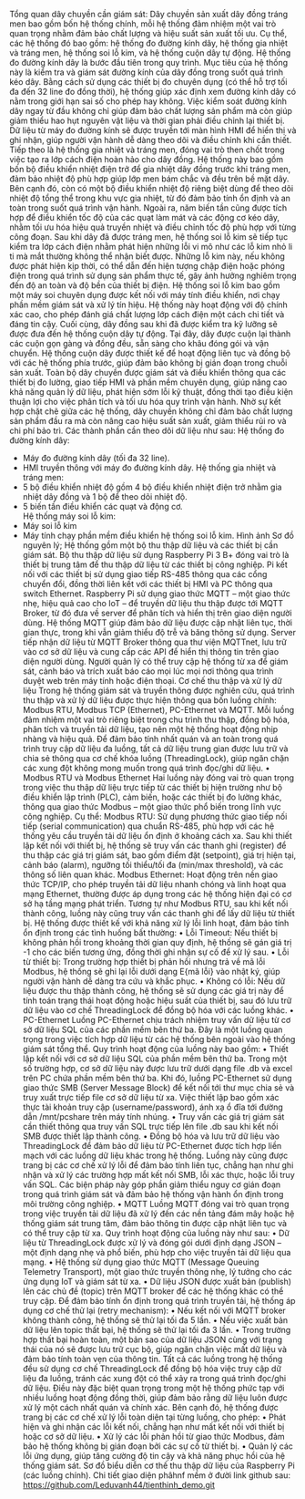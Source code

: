 Tổng quan dây chuyền cần giám sát: 
Dây chuyền sản xuất dây đồng tráng men bao gồm bốn hệ thống chính, mỗi hệ thống đảm nhiệm một vai trò quan trọng nhằm đảm bảo chất lượng và hiệu suất sản xuất tối ưu. Cụ thể, các hệ thống đó bao gồm: hệ thống đo đường kính dây, hệ thống gia nhiệt và tráng men, hệ thống soi lỗ kim, và hệ thống cuộn dây tự động.
Hệ thống đo đường kính dây là bước đầu tiên trong quy trình. Mục tiêu của hệ thống này là kiểm tra và giám sát đường kính của dây đồng trong suốt quá trình kéo dây. Bằng cách sử dụng các thiết bị đo chuyên dụng (có thể hỗ trợ tối đa đến 32 line đo đồng thời), hệ thống giúp xác định xem đường kính dây có nằm trong giới hạn sai số cho phép hay không. Việc kiểm soát đường kính dây ngay từ đầu không chỉ giúp đảm bảo chất lượng sản phẩm mà còn giúp giảm thiểu hao hụt nguyên vật liệu và thời gian phải điều chỉnh lại thiết bị. Dữ liệu từ máy đo đường kính sẽ được truyền tới màn hình HMI để hiển thị và ghi nhận, giúp người vận hành dễ dàng theo dõi và điều chỉnh khi cần thiết.
Tiếp theo là hệ thống gia nhiệt và tráng men, đóng vai trò then chốt trong việc tạo ra lớp cách điện hoàn hảo cho dây đồng. Hệ thống này bao gồm bốn bộ điều khiển nhiệt điện trở để gia nhiệt dây đồng trước khi tráng men, đảm bảo nhiệt độ phù hợp giúp lớp men bám chắc và đều trên bề mặt dây. Bên cạnh đó, còn có một bộ điều khiển nhiệt độ riêng biệt dùng để theo dõi nhiệt độ tổng thể trong khu vực gia nhiệt, từ đó đảm bảo tính ổn định và an toàn trong suốt quá trình vận hành. Ngoài ra, năm biến tần cũng được tích hợp để điều khiển tốc độ của các quạt làm mát và các động cơ kéo dây, nhằm tối ưu hóa hiệu quả truyền nhiệt và điều chỉnh tốc độ phù hợp với từng công đoạn.
Sau khi dây đã được tráng men, hệ thống soi lỗ kim sẽ tiếp tục kiểm tra lớp cách điện nhằm phát hiện những lỗi vi mô như các lỗ kim nhỏ li ti mà mắt thường không thể nhận biết được. Những lỗ kim này, nếu không được phát hiện kịp thời, có thể dẫn đến hiện tượng chập điện hoặc phóng điện trong quá trình sử dụng sản phẩm thực tế, gây ảnh hưởng nghiêm trọng đến độ an toàn và độ bền của thiết bị điện. Hệ thống soi lỗ kim bao gồm một máy soi chuyên dụng được kết nối với máy tính điều khiển, nơi chạy phần mềm giám sát và xử lý tín hiệu. Hệ thống này hoạt động với độ chính xác cao, cho phép đánh giá chất lượng lớp cách điện một cách chi tiết và đáng tin cậy.
Cuối cùng, dây đồng sau khi đã được kiểm tra kỹ lưỡng sẽ được đưa đến hệ thống cuộn dây tự động. Tại đây, dây được cuộn lại thành các cuộn gọn gàng và đồng đều, sẵn sàng cho khâu đóng gói và vận chuyển. Hệ thống cuộn dây được thiết kế để hoạt động liên tục và đồng bộ với các hệ thống phía trước, giúp đảm bảo không bị gián đoạn trong chuỗi sản xuất.
Toàn bộ dây chuyền được giám sát và điều khiển thông qua các thiết bị đo lường, giao tiếp HMI và phần mềm chuyên dụng, giúp nâng cao khả năng quản lý dữ liệu, phát hiện sớm lỗi kỹ thuật, đồng thời tạo điều kiện thuận lợi cho việc phân tích và tối ưu hóa quy trình vận hành. Nhờ sự kết hợp chặt chẽ giữa các hệ thống, dây chuyền không chỉ đảm bảo chất lượng sản phẩm đầu ra mà còn nâng cao hiệu suất sản xuất, giảm thiểu rủi ro và chi phí bảo trì. Các thành phần cần theo dõi dữ liệu như sau:
Hệ thống đo đường kính dây:
-	Máy đo đường kính dây (tối đa 32 line).
-	HMI truyền thông với máy đo đường kính dây. 
Hệ thống gia nhiệt và tráng men:
-	5 bộ điều khiển nhiệt độ gồm 4 bộ điều khiển nhiệt điện trở nhằm gia nhiệt dây đồng và 1 bộ để theo dõi nhiệt độ.
-	5 biến tần điều khiển các quạt và động cơ.  
Hệ thống máy soi lỗ kim:
-	Máy soi lỗ kim
-	Máy tính chạy phần mềm điều khiển hệ thống soi lỗ kim.
  Hình ảnh
Sơ đồ nguyên lý; 
  Hệ thống gồm một bộ thu thập dữ liệu và các thiết bị cần giám sát. Bộ thu thập dữ liệu sử dụng Raspberry Pi 3 B+ đóng vai trò là thiết bị trung tâm để thu thập dữ liệu từ các thiết bị công nghiệp. Pi kết nối với các thiết bị sử dụng giao tiếp RS-485 thông qua các cổng chuyển đổi, đồng thời liên kết với các thiết bị HMI và PC thông qua switch Ethernet.
Raspberry Pi sử dụng giao thức MQTT – một giao thức nhẹ, hiệu quả cao cho IoT – để truyền dữ liệu thu thập được tới MQTT Broker, từ đó đưa về server để phân tích và hiển thị trên giao diện người dùng. Hệ thống MQTT giúp đảm bảo dữ liệu được cập nhật liên tục, thời gian thực, trong khi vẫn giảm thiểu độ trễ và băng thông sử dụng.
Server tiếp nhận dữ liệu từ MQTT Broker thông qua thư viện MQTTnet, lưu trữ vào cơ sở dữ liệu và cung cấp các API để hiển thị thông tin trên giao diện người dùng. Người quản lý có thể truy cập hệ thống từ xa để giám sát, cảnh báo và trích xuất báo cáo mọi lúc mọi nơi thông qua trình duyệt web trên máy tính hoặc điện thoại.
Cơ chế thu thập và xử lý dữ liệu
Trong hệ thống giám sát và truyền thông được nghiên cứu, quá trình thu thập và xử lý dữ liệu được thực hiện thông qua bốn luồng chính: Modbus RTU, Modbus TCP (Ethernet), PC-Ethernet và MQTT. Mỗi luồng đảm nhiệm một vai trò riêng biệt trong chu trình thu thập, đồng bộ hóa, phân tích và truyền tải dữ liệu, tạo nên một hệ thống hoạt động nhịp nhàng và hiệu quả. Để đảm bảo tính nhất quán và an toàn trong quá trình truy cập dữ liệu đa luồng, tất cả dữ liệu trung gian được lưu trữ và chia sẻ thông qua cơ chế khóa luồng (ThreadingLock), giúp ngăn chặn các xung đột không mong muốn trong quá trình đọc/ghi dữ liệu.
•	Modbus RTU và Modbus Ethernet
Hai luồng này đóng vai trò quan trọng trong việc thu thập dữ liệu trực tiếp từ các thiết bị hiện trường như bộ điều khiển lập trình (PLC), cảm biến, hoặc các thiết bị đo lường khác, thông qua giao thức Modbus – một giao thức phổ biến trong lĩnh vực công nghiệp. Cụ thể:
Modbus RTU: Sử dụng phương thức giao tiếp nối tiếp (serial communication) qua chuẩn RS-485, phù hợp với các hệ thống yêu cầu truyền tải dữ liệu ổn định ở khoảng cách xa. Sau khi thiết lập kết nối với thiết bị, hệ thống sẽ truy vấn các thanh ghi (register) để thu thập các giá trị giám sát, bao gồm điểm đặt (setpoint), giá trị hiện tại, cảnh báo (alarm), ngưỡng tối thiểu/tối đa (min/max threshold), và các thông số liên quan khác.
Modbus Ethernet: Hoạt động trên nền giao thức TCP/IP, cho phép truyền tải dữ liệu nhanh chóng và linh hoạt qua mạng Ethernet, thường được áp dụng trong các hệ thống hiện đại có cơ sở hạ tầng mạng phát triển. Tương tự như Modbus RTU, sau khi kết nối thành công, luồng này cũng truy vấn các thanh ghi để lấy dữ liệu từ thiết bị.
Hệ thống được thiết kế với khả năng xử lý lỗi linh hoạt, đảm bảo tính ổn định trong các tình huống bất thường:
•	Lỗi Timeout: Nếu thiết bị không phản hồi trong khoảng thời gian quy định, hệ thống sẽ gán giá trị -1 cho các biến tương ứng, đồng thời ghi nhận sự cố để xử lý sau.
•	Lỗi từ thiết bị: Trong trường hợp thiết bị phản hồi nhưng trả về mã lỗi Modbus, hệ thống sẽ ghi lại lỗi dưới dạng E{mã lỗi} vào nhật ký, giúp người vận hành dễ dàng tra cứu và khắc phục.
•	Không có lỗi: Nếu dữ liệu được thu thập thành công, hệ thống sẽ sử dụng các giá trị này để tính toán trạng thái hoạt động hoặc hiệu suất của thiết bị, sau đó lưu trữ dữ liệu vào cơ chế ThreadingLock để đồng bộ hóa với các luồng khác.
•	PC-Ethernet
Luồng PC-Ethernet chịu trách nhiệm truy vấn dữ liệu từ cơ sở dữ liệu SQL của các phần mềm bên thứ ba. Đây là một luồng quan trọng trong việc tích hợp dữ liệu từ các hệ thống bên ngoài vào hệ thống giám sát tổng thể.
Quy trình hoạt động của luồng này bao gồm:
•	Thiết lập kết nối với cơ sở dữ liệu SQL của phần mềm bên thứ ba. Trong một số trường hợp, cơ sở dữ liệu này được lưu trữ dưới dạng file .db và excel trên PC chứa phần mềm bên thứ ba. Khi đó, luồng PC-Ethernet sử dụng giao thức SMB (Server Message Block) để kết nối tới thư mục chia sẻ và truy xuất trực tiếp file cơ sở dữ liệu từ xa. Việc thiết lập bao gồm xác thực tài khoản truy cập (username/password), ánh xạ ổ đĩa tới đường dẫn /mnt/pcshare trên máy tính nhúng. 
•	Truy vấn các giá trị giám sát cần thiết thông qua truy vấn SQL trực tiếp lên file .db sau khi kết nối SMB được thiết lập thành công.
•	Đồng bộ hóa và lưu trữ dữ liệu vào ThreadingLock để đảm bảo dữ liệu từ PC-Ethernet được tích hợp liền mạch với các luồng dữ liệu khác trong hệ thống.
Luồng này cũng được trang bị các cơ chế xử lý lỗi để đảm bảo tính liên tục, chẳng hạn như ghi nhận và xử lý các trường hợp mất kết nối SMB, lỗi xác thực, hoặc lỗi truy vấn SQL. Các biện pháp này góp phần giảm thiểu nguy cơ gián đoạn trong quá trình giám sát và đảm bảo hệ thống vận hành ổn định trong môi trường công nghiệp.
•	MQTT
Luồng MQTT đóng vai trò quan trọng trong việc truyền tải dữ liệu đã xử lý đến các nền tảng đám mây hoặc hệ thống giám sát trung tâm, đảm bảo thông tin được cập nhật liên tục và có thể truy cập từ xa. Quy trình hoạt động của luồng này như sau:
•	Dữ liệu từ ThreadingLock được xử lý và đóng gói dưới định dạng JSON – một định dạng nhẹ và phổ biến, phù hợp cho việc truyền tải dữ liệu qua mạng.
•	Hệ thống sử dụng giao thức MQTT (Message Queuing Telemetry Transport), một giao thức truyền thông nhẹ, lý tưởng cho các ứng dụng IoT và giám sát từ xa.
•	Dữ liệu JSON được xuất bản (publish) lên các chủ đề (topic) trên MQTT broker để các hệ thống khác có thể truy cập.
Để đảm bảo tính ổn định trong quá trình truyền tải, hệ thống áp dụng cơ chế thử lại (retry mechanism):
•	Nếu kết nối với MQTT broker không thành công, hệ thống sẽ thử lại tối đa 5 lần.
•	Nếu việc xuất bản dữ liệu lên topic thất bại, hệ thống sẽ thử lại tối đa 3 lần.
•	Trong trường hợp thất bại hoàn toàn, một bản sao của dữ liệu JSON cùng với trạng thái của nó sẽ được lưu trữ cục bộ, giúp ngăn chặn việc mất dữ liệu và đảm bảo tính toàn vẹn của thông tin.
Tất cả các luồng trong hệ thống đều sử dụng cơ chế ThreadingLock để đồng bộ hóa việc truy cập dữ liệu đa luồng, tránh các xung đột có thể xảy ra trong quá trình đọc/ghi dữ liệu. Điều này đặc biệt quan trọng trong một hệ thống phức tạp với nhiều luồng hoạt động đồng thời, giúp đảm bảo rằng dữ liệu luôn được xử lý một cách nhất quán và chính xác.
Bên cạnh đó, hệ thống được trang bị các cơ chế xử lý lỗi toàn diện tại từng luồng, cho phép:
•	Phát hiện và ghi nhận các lỗi kết nối, chẳng hạn như mất kết nối với thiết bị hoặc cơ sở dữ liệu.
•	Xử lý các lỗi phản hồi từ giao thức Modbus, đảm bảo hệ thống không bị gián đoạn bởi các sự cố từ thiết bị.
•	Quản lý các lỗi ứng dụng, giúp tăng cường độ tin cậy và khả năng phục hồi của hệ thống giám sát.
Sơ đồ biểu diễn cơ thế thu thập dữ liệu của Raspberry Pi (các luồng chính).
Chi tiết giao diện phâhnf mềm ở đười link github sau: https://github.com/Leduvanh44/tienthinh_demo.git
